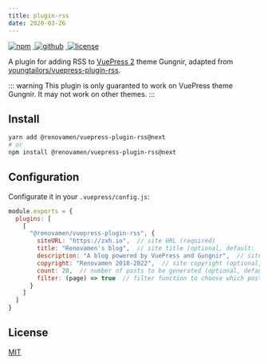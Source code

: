 ```yaml
---
title: plugin-rss
date: 2020-03-26
---
```


<p>
  <a href="https://www.npmjs.com/package/@renovamen/vuepress-plugin-rss/v/next" target="_blank">
    <img src="https://img.shields.io/npm/v/@renovamen/vuepress-plugin-rss/next.svg?style=flat-square&logo=npm" style="display: inline; margin: 0 4px 0 0" alt="npm">
  </a>
  <a href="https://github.com/Renovamen/vuepress-theme-gungnir/tree/main/packages/plugins/rss" target="_blank">
    <img src="https://img.shields.io/badge/GitHub-@renovamen/vuepress--plugin--rss-26A2FF?style=flat-square&logo=github" style="display: inline; margin: 0 4px 0 0" alt="github">
  </a>
  <a href="https://github.com/Renovamen/vuepress-theme-gungnir/blob/main/packages/plugins/rss/LICENSE" target="_blank">
    <img src="https://img.shields.io/badge/License-MIT-green?style=flat-square" style="display: inline; margin: 0 4px 0 0" alt="license">
  </a>
</p>

A plugin for adding RSS to [VuePress 2](https://v2.vuepress.vuejs.org/) theme Gungnir, adapted from [youngtailors/vuepress-plugin-rss](https://github.com/youngtailors/vuepress-plugin-rss).

::: warning
This plugin is only guaranted to work on VuePress theme Gungnir. It may not work on other themes.
:::


## Install

```bash
yarn add @renovamen/vuepress-plugin-rss@next
# or
npm install @renovamen/vuepress-plugin-rss@next
```


## Configuration

Configurate it in your `.vuepress/config.js`:

```js
module.exports = {
  plugins: [
    [
      "@renovamen/vuepress-plugin-rss", {
        siteURL: "https://zxh.io",  // site URL (required)
        title: "Renovamen's blog",  // site title (optional, default: `themeConfig.title`)
        description: "A blog powered by VuePress and Gungnir",  // site description (optional, default: "")
        copyright: "Renovamen 2018-2022",  // site copyright (optional, default: "")
        count: 20,  // number of posts to be generated (optional, default: 20)
        filter: (page) => true  // filter function to choose which posts to be generated (optional, default: (page) => true)
      }
    ]
  ]
}
```


## License

[MIT](https://github.com/Renovamen/vuepress-theme-gungnir/blob/main/packages/plugins/rss/LICENSE)

